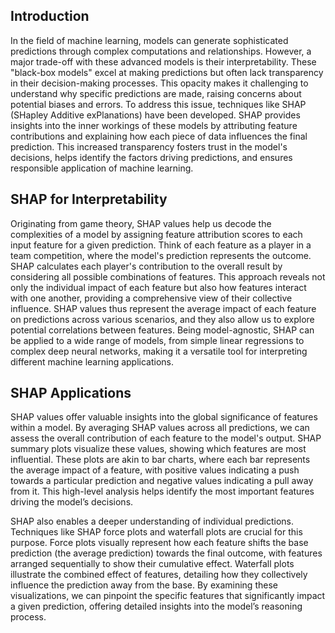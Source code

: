 ## Introduction

In the field of machine learning, models can generate sophisticated predictions through complex computations and relationships. However, a major trade-off with these advanced models is their interpretability. These "black-box models" excel at making predictions but often lack transparency in their decision-making processes. This opacity makes it challenging to understand why specific predictions are made, raising concerns about potential biases and errors. To address this issue, techniques like SHAP (SHapley Additive exPlanations) have been developed. SHAP provides insights into the inner workings of these models by attributing feature contributions and explaining how each piece of data influences the final prediction. This increased transparency fosters trust in the model's decisions, helps identify the factors driving predictions, and ensures responsible application of machine learning.

## SHAP for Interpretability

Originating from game theory, SHAP values help us decode the complexities of a model by assigning feature attribution scores to each input feature for a given prediction. Think of each feature as a player in a team competition, where the model's prediction represents the outcome. SHAP calculates each player's contribution to the overall result by considering all possible combinations of features. This approach reveals not only the individual impact of each feature but also how features interact with one another, providing a comprehensive view of their collective influence. SHAP values thus represent the average impact of each feature on predictions across various scenarios, and they also allow us to explore potential correlations between features. Being model-agnostic, SHAP can be applied to a wide range of models, from simple linear regressions to complex deep neural networks, making it a versatile tool for interpreting different machine learning applications.

## SHAP Applications

SHAP values offer valuable insights into the global significance of features within a model. By averaging SHAP values across all predictions, we can assess the overall contribution of each feature to the model's output. SHAP summary plots visualize these values, showing which features are most influential. These plots are akin to bar charts, where each bar represents the average impact of a feature, with positive values indicating a push towards a particular prediction and negative values indicating a pull away from it. This high-level analysis helps identify the most important features driving the model’s decisions.

SHAP also enables a deeper understanding of individual predictions. Techniques like SHAP force plots and waterfall plots are crucial for this purpose. Force plots visually represent how each feature shifts the base prediction (the average prediction) towards the final outcome, with features arranged sequentially to show their cumulative effect. Waterfall plots illustrate the combined effect of features, detailing how they collectively influence the prediction away from the base. By examining these visualizations, we can pinpoint the specific features that significantly impact a given prediction, offering detailed insights into the model’s reasoning process.

